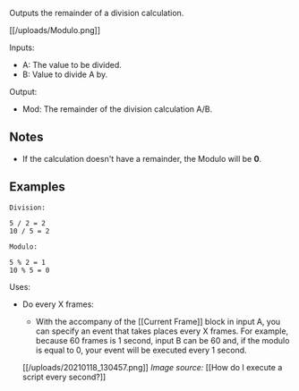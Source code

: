 Outputs the remainder of a division calculation.

[[/uploads/Modulo.png]]

Inputs:

* A: The value to be divided.
* B: Value to divide A by.

Output:

* Mod: The remainder of the division calculation A/B.

## Notes
* If the calculation doesn't have a remainder, the Modulo will be **0**.

## Examples
    Division:

    5 / 2 = 2
    10 / 5 = 2

    Modulo:

    5 % 2 = 1
    10 % 5 = 0

Uses:

* Do every X frames:
    * With the accompany of the [[Current Frame]] block in input A, you can specify an event that takes places every X frames. For example, because 60 frames is 1 second, input B can be 60 and, if the modulo is equal to 0, your event will be executed every 1 second.
    
    [[/uploads/20210118_130457.png]]
    _Image source:_ [[How do I execute a script every second?]]
